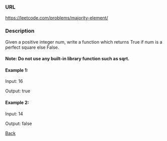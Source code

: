 ### URL

https://leetcode.com/problems/majority-element/
### Description

Given a positive integer num, write a function which returns True if num is a perfect square else False.

#### Note: Do not use any built-in library function such as sqrt.

#### Example 1:

Input: 16

Output: true
#### Example 2:

Input: 14

Output: false

[Back](readme.md)